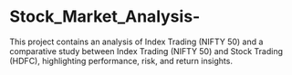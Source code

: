 # Stock_Market_Analysis-
This project contains an analysis of Index Trading (NIFTY 50) and a comparative study between Index Trading (NIFTY 50) and Stock Trading (HDFC), highlighting performance, risk, and return insights.
